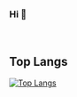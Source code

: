 ### Hi 👋

<br />

## Top Langs

[![Top Langs](https://github-readme-stats.vercel.app/api/top-langs/?username=0sinf&layout=compact)](https://github.com/anuraghazra/github-readme-stats)
